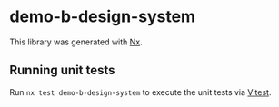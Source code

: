 # demo-b-design-system

This library was generated with [Nx](https://nx.dev).

## Running unit tests

Run `nx test demo-b-design-system` to execute the unit tests via [Vitest](https://vitest.dev/).
